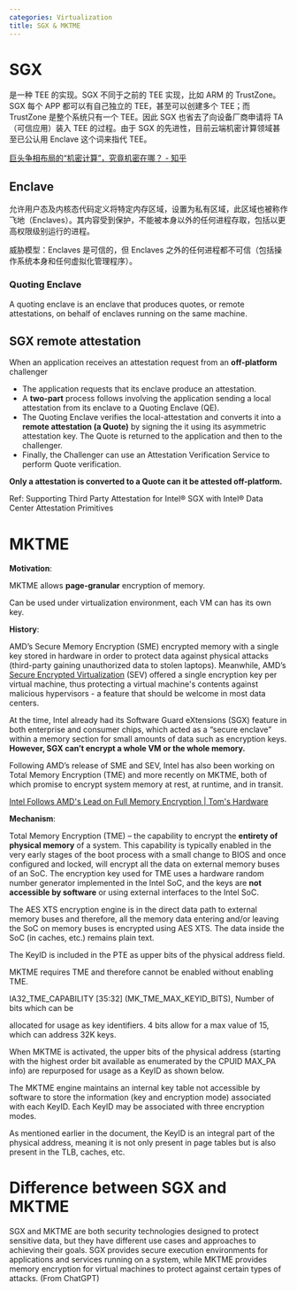 ```yaml
---
categories: Virtualization
title: SGX & MKTME
---
```


# 	SGX

是一种 TEE 的实现。SGX 不同于之前的 TEE 实现，比如 ARM 的 TrustZone。SGX 每个 APP 都可以有自己独立的 TEE，甚至可以创建多个 TEE；而 TrustZone 是整个系统只有一个 TEE。因此 SGX 也省去了向设备厂商申请将 TA （可信应用）装入 TEE 的过程。由于 SGX 的先进性，目前云端机密计算领域甚至已公认用 Enclave 这个词来指代 TEE。

[巨头争相布局的“机密计算”，究竟机密在哪？ - 知乎](https://zhuanlan.zhihu.com/p/382517392)

## Enclave

允许用户态及内核态代码定义将特定内存区域，设置为私有区域，此区域也被称作飞地（Enclaves）。其内容受到保护，不能被本身以外的任何进程存取，包括以更高权限级别运行的进程。

威胁模型：Enclaves 是可信的，但 Enclaves 之外的任何进程都不可信（包括操作系统本身和任何虚拟化管理程序）。

### Quoting Enclave

A quoting enclave is an enclave that produces quotes, or remote attestations, on behalf of enclaves running on the same machine.

## SGX remote attestation

When an application receives an attestation request from an **off-platform** challenger

- The application requests that its enclave produce an attestation.
- A **two-part** process follows involving the application sending a local attestation from its enclave to a Quoting Enclave (QE).
- The Quoting Enclave verifies the local-attestation and converts it into a **remote attestation (a Quote)** by signing the it using its asymmetric attestation key. The Quote is returned to the application and then to the challenger.
- Finally, the Challenger can use an Attestation Verification Service to perform Quote verification.

**Only a attestation is converted to a Quote can it be attested off-platform.**

Ref: Supporting Third Party Attestation for Intel® SGX with Intel® Data Center Attestation Primitives

# MKTME

**Motivation**:

MKTME allows **page-granular** encryption of memory.

Can be used under virtualization environment, each VM can has its own key.

**History**:

AMD’s Secure Memory Encryption (SME) encrypted memory with a single key stored in hardware in order to protect data against physical attacks (third-party gaining unauthorized data to stolen laptops). Meanwhile, AMD’s [Secure Encrypted Virtualization](https://developer.amd.com/sev/) (SEV) offered a single encryption key per virtual machine, thus protecting a virtual machine's contents against malicious hypervisors - a feature that should be welcome in most data centers.

At the time, Intel already had its Software Guard eXtensions (SGX) feature in both enterprise and consumer chips, which acted as a “secure enclave” within a memory section for small amounts of data such as encryption keys. **However, SGX can’t encrypt a whole VM or the whole memory.**

Following AMD’s release of SME and SEV, Intel has also been working on Total Memory Encryption (TME) and more recently on MKTME, both of which promise to encrypt system memory at rest, at runtime, and in transit.

[Intel Follows AMD's Lead on Full Memory Encryption \| Tom's Hardware](https://www.tomshardware.com/news/intel-mktme-amd-memory-encryption,39467.html)

**Mechanism**:

Total Memory Encryption (TME) – the capability to encrypt the **entirety of physical memory** of a system. This capability is typically enabled in the very early stages of the boot process with a small change to BIOS and once configured and locked, will encrypt all the data on external memory buses of an SoC. The encryption key used for TME uses a hardware random number generator implemented in the Intel SoC, and the keys are **not accessible by software** or using external interfaces to the Intel SoC.

The AES XTS encryption engine is in the direct data path to external memory buses and therefore, all the memory data entering and/or leaving the SoC on memory buses is encrypted using AES XTS. The data inside the SoC (in caches, etc.) remains plain text.

The KeyID is included in the PTE as upper bits of the physical address field.

MKTME requires TME and therefore cannot be enabled without enabling TME.

IA32_TME_CAPABILITY \[35:32\] (MK_TME_MAX_KEYID_BITS), Number of bits which can be

allocated for usage as key identifiers. 4 bits allow for a max value of 15, which can address 32K keys.

When MKTME is activated, the upper bits of the physical address (starting with the highest order bit available as enumerated by the CPUID MAX_PA info) are repurposed for usage as a KeyID as shown below.

The MKTME engine maintains an internal key table not accessible by software to store the information (key and encryption mode) associated with each KeyID. Each KeyID may be associated with three encryption modes.

As mentioned earlier in the document, the KeyID is an integral part of the physical address, meaning it is not only present in page tables but is also present in the TLB, caches, etc.

# Difference between SGX and MKTME

SGX and MKTME are both security technologies designed to protect sensitive data, but they have different use cases and approaches to achieving their goals. SGX provides secure execution environments for applications and services running on a system, while MKTME provides memory encryption for virtual machines to protect against certain types of attacks. (From ChatGPT)
